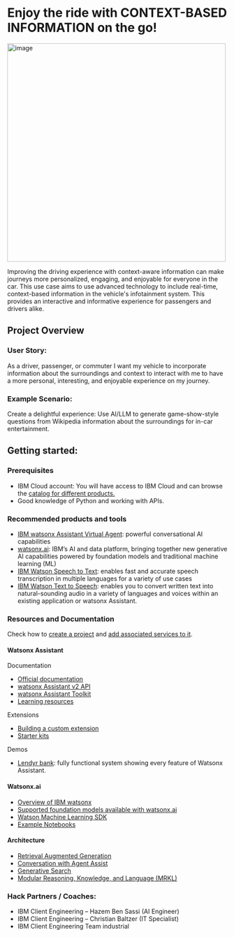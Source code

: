 # Enjoy the ride with CONTEXT-BASED INFORMATION on the go!
<img width="500" alt="image" src="https://github.com/Bosch-ConnectedExperience-2024/IBM_Gettingstarted/assets/141270724/987f4f00-592a-4aaa-b74d-17c3423921b8">

Improving the driving experience with context-aware information can make journeys more personalized, engaging, and enjoyable for everyone in the car. This use case aims to use advanced technology to include real-time, context-based information in the vehicle's infotainment system. This provides an interactive and informative experience for passengers and drivers alike.

## Project Overview
### User Story:
As a driver, passenger, or commuter I want my vehicle to incorporate information about the surroundings and context to interact with me to have a more personal, interesting, and enjoyable experience on my journey.

### Example Scenario:
   Create a delightful experience: Use AI/LLM to generate game-show-style questions from Wikipedia information about the surroundings for in-car entertainment.

## Getting started:

### Prerequisites
- IBM Cloud account: You will have access to IBM Cloud and can browse the [catalog for different products.](https://cloud.ibm.com/catalog)
- Good knowledge of Python and working with APIs.

### Recommended products and tools
   - [IBM watsonx Assistant Virtual Agent](https://www.ibm.com/products/watsonx-assistant): powerful conversational AI capabilities
   - [watsonx.ai](https://www.ibm.com/products/watsonx-ai): IBM’s AI and data platform, bringing together new generative AI capabilities powered by foundation models and traditional machine learning (ML)
   - [IBM Watson Speech to Text](https://www.ibm.com/products/speech-to-text): enables fast and accurate speech transcription in multiple languages for a variety of use cases
   - [IBM Watson Text to Speech](https://www.ibm.com/products/text-to-speech): enables you to convert written text into natural-sounding audio in a variety of languages and voices within an existing application or watsonx Assistant.
 

### Resources and Documentation

Check how to [create a project](https://dataplatform.cloud.ibm.com/docs/content/wsj/getting-started/projects.html?context=cpdaas) and [add associated services to it](https://dataplatform.cloud.ibm.com/docs/content/wsj/getting-started/assoc-services.html?context=cpdaas).

#### Watsonx Assistant
Documentation
- [Official documentation](https://cloud.ibm.com/docs/watson-assistant?topic=watson-assistant-welcome-new-assistant)
- [watsonx Assistant v2 API](https://cloud.ibm.com/apidocs/assistant-v2?code=python)
- [watsonx Assistant Toolkit](https://github.com/watson-developer-cloud/assistant-toolkit/tree/master)
- [Learning resources](https://www.ibm.com/products/watsonx-assistant/resources/learning/)

Extensions
- [Building a custom extension](https://cloud.ibm.com/docs/watson-assistant?topic=watson-assistant-build-custom-extension)
- [Starter kits](https://github.com/watson-developer-cloud/assistant-toolkit/tree/master/integrations/extensions/starter-kits)

Demos
- [Lendyr bank](https://www.ibm.com/products/watson-assistant/demos/lendyr/demo.html): fully functional system showing every feature of Watsonx Assistant.


#### Watsonx.ai

- [Overview of IBM watsonx](https://dataplatform.cloud.ibm.com/docs/content/wsj/getting-started/overview-wx.html?context=wx&audience=wdp)
- [Supported foundation models available with watsonx.ai](https://dataplatform.cloud.ibm.com/docs/content/wsj/analyze-data/fm-models.html?context=wx&audience=wdp)
- [Watson Machine Learning SDK](https://ibm.github.io/watson-machine-learning-sdk/foundation_models.html)
- [Example Notebooks](https://github.com/IBM/watson-machine-learning-samples/tree/master/cpd4.8/notebooks/python_sdk/deployments/foundation_models)

#### Architecture

- [Retrieval Augmented Generation](https://www.ibm.com/architectures/hybrid/genai-rag)
- [Conversation with Agent Assist](https://www.ibm.com/architectures/hybrid/genai-agent-assist)
- [Generative Search](https://www.ibm.com/architectures/hybrid/genai-generative-search)
- [Modular Reasoning, Knowledge, and Language (MRKL)](https://www.ibm.com/architectures/hybrid/genai-mrkl)

### Hack Partners / Coaches:
  - IBM Client Engineering – Hazem Ben Sassi (AI Engineer)
  - IBM Client Engineering – Christian Baltzer (IT Specialist)
  - IBM Client Engineering Team industrial
